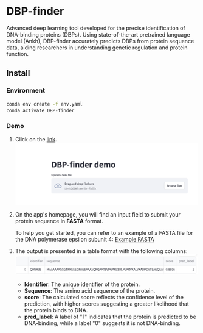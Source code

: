 # DBP-finder
Advanced deep learning tool developed for the precise identification of DNA-binding proteins (DBPs). Using state-of-the-art pretrained language model (Ankh), DBP-finder accurately predicts DBPs from protein sequence data, aiding researchers in understanding genetic regulation and protein function.


## Install

### Environment
```bash
conda env create -f env.yaml
conda activate DBP-finder
```

### Demo
1. Click on the [link](http://217.79.62.70:8501).
![alt text](images/web-server.png)
2. On the app's homepage, you will find an input field to submit your protein sequence in __FASTA__ format.

   To help you get started, you can refer to an example of a FASTA file for the DNA polymerase epsilon subunit 4:
   [Example FASTA](https://rest.uniprot.org/uniprotkb/Q9NR33.fasta)

3. The output is presented in a table format with the following columns:
![alt text](images/output_table.png)
   - **Identifier**: The unique identifier of the protein.
   - **Sequence**: The amino acid sequence of the protein.
   - **score**: The calculated score reflects the confidence level of the prediction, with higher scores suggesting a greater likelihood that the protein binds to DNA.
   - **pred_label**: A label of "1" indicates that the protein is predicted to be DNA-binding, while a label "0" suggests it is not DNA-binding.

